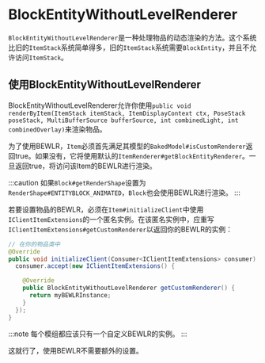 BlockEntityWithoutLevelRenderer
===============================
`BlockEntityWithoutLevelRenderer`是一种处理物品的动态渲染的方法。这个系统比旧的`ItemStack`系统简单得多，旧的`ItemStack`系统需要`BlockEntity`，并且不允许访问`ItemStack`。

使用BlockEntityWithoutLevelRenderer
-----------------------------------

BlockEntityWithoutLevelRenderer允许你使用`public void renderByItem(ItemStack itemStack, ItemDisplayContext ctx, PoseStack poseStack, MultiBufferSource bufferSource, int combinedLight, int combinedOverlay)`来渲染物品。

为了使用BEWLR，`Item`必须首先满足其模型的`BakedModel#isCustomRenderer`返回true。如果没有，它将使用默认的`ItemRenderer#getBlockEntityRenderer`。一旦返回true，将访问该Item的BEWLR进行渲染。

:::caution
    如果`Block#getRenderShape`设置为`RenderShape#ENTITYBLOCK_ANIMATED`，`Block`也会使用BEWLR进行渲染。
:::

若要设置物品的BEWLR，必须在`Item#initializeClient`中使用`IClientItemExtensions`的一个匿名实例。在该匿名实例中，应重写`IClientItemExtensions#getCustomRenderer`以返回你的BEWLR的实例：

```java
// 在你的物品类中
@Override
public void initializeClient(Consumer<IClientItemExtensions> consumer) {
  consumer.accept(new IClientItemExtensions() {

    @Override
    public BlockEntityWithoutLevelRenderer getCustomRenderer() {
      return myBEWLRInstance;
    }
  });
}
```

:::note
    每个模组都应该只有一个自定义BEWLR的实例。
:::

这就行了，使用BEWLR不需要额外的设置。
